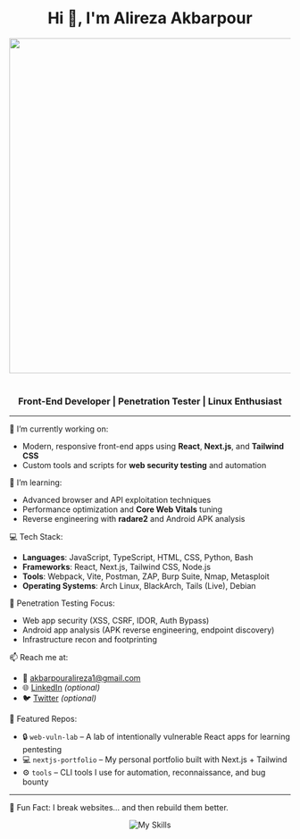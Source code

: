 <h1 align="center">Hi 👋, I'm Alireza Akbarpour</h1>
<img aligh="center" src="https://user-images.githubusercontent.com/74038190/221352987-68da234d-4d62-4e9d-9d7f-098dc657c2dc.gif" width="600">
<br></br>
<h3 align="center">Front-End Developer | Penetration Tester | Linux Enthusiast</h3>

---

🔭 I’m currently working on:
- Modern, responsive front-end apps using **React**, **Next.js**, and **Tailwind CSS**
- Custom tools and scripts for **web security testing** and automation

🌱 I’m learning:
- Advanced browser and API exploitation techniques  
- Performance optimization and **Core Web Vitals** tuning  
- Reverse engineering with **radare2** and Android APK analysis

💻 Tech Stack:
- **Languages**: JavaScript, TypeScript, HTML, CSS, Python, Bash
- **Frameworks**: React, Next.js, Tailwind CSS, Node.js
- **Tools**: Webpack, Vite, Postman, ZAP, Burp Suite, Nmap, Metasploit
- **Operating Systems**: Arch Linux, BlackArch, Tails (Live), Debian

🔐 Penetration Testing Focus:
- Web app security (XSS, CSRF, IDOR, Auth Bypass)
- Android app analysis (APK reverse engineering, endpoint discovery)
- Infrastructure recon and footprinting

📫 Reach me at:
- 📧 akbarpouralireza1@gmail.com
- 🌐 [LinkedIn](https://linkedin.com/in/your-profile) *(optional)*
- 🐦 [Twitter](https://twitter.com/yourhandle) *(optional)*

📂 Featured Repos:
- 🔒 `web-vuln-lab` – A lab of intentionally vulnerable React apps for learning pentesting
- 💻 `nextjs-portfolio` – My personal portfolio built with Next.js + Tailwind
- ⚙️ `tools` – CLI tools I use for automation, reconnaissance, and bug bounty

---

🧠 Fun Fact: I break websites... and then rebuild them better.

<p align="center">
  <img src="https://skillicons.dev/icons?i=js,ts,react,nextjs,tailwind,html,css,linux,bash,python" alt="My Skills" />
</p>
